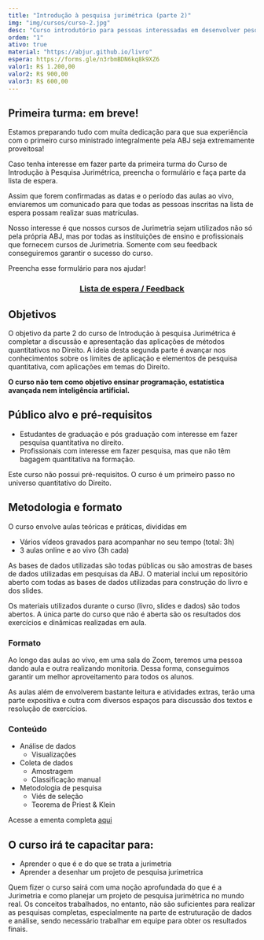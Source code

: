```yaml
---
title: "Introdução à pesquisa jurimétrica (parte 2)"
img: "img/cursos/curso-2.jpg"
desc: "Curso introdutório para pessoas interessadas em desenvolver pesquisas jurimétricas, parte 2."
ordem: "1"
ativo: true
material: "https://abjur.github.io/livro"
espera: https://forms.gle/n3rbmBDN6kq8k9XZ6
valor1: R$ 1.200,00
valor2: R$ 900,00
valor3: R$ 600,00
---
```


## Primeira turma: em breve!

Estamos preparando tudo com muita dedicação para que sua experiência com o primeiro curso ministrado integralmente pela ABJ seja extremamente proveitosa!

Caso tenha interesse em fazer parte da primeira turma do Curso de Introdução à Pesquisa Jurimétrica, preencha o formulário e faça parte da lista de espera.

Assim que forem confirmadas as datas e o período das aulas ao vivo, enviaremos um comunicado para que todas as pessoas inscritas na lista de espera possam realizar suas matrículas.

Nosso interesse é que nossos cursos de Jurimetria sejam utilizados não só pela própria ABJ, mas por todas as instituições de ensino e profissionais que fornecem cursos de Jurimetria. Somente com seu feedback conseguiremos garantir o sucesso do curso.

Preencha esse formulário para nos ajudar!

<div align="center">
<h3><a href="https://forms.gle/n3rbmBDN6kq8k9XZ6" target="_blank">Lista de espera / Feedback</a></h3>
</div>

## Objetivos

O objetivo da parte 2 do curso de Introdução à pesquisa Jurimétrica é completar a discussão e apresentação das aplicações de métodos quantitativos no Direito. A ideia desta segunda parte é avançar nos conhecimentos sobre os limites de aplicação e elementos de pesquisa quantitativa, com aplicações em temas do Direito.

**O curso não tem como objetivo ensinar programação, estatística avançada nem inteligência artificial.**

## Público alvo e pré-requisitos

- Estudantes de graduação e pós graduação com interesse em fazer pesquisa quantitativa no direito.
- Profissionais com interesse em fazer pesquisa, mas que não têm bagagem quantitativa na formação.

Este curso não possui pré-requisitos. O curso é um primeiro passo no universo quantitativo do Direito.

## Metodologia e formato

O curso envolve aulas teóricas e práticas, divididas em

- Vários vídeos gravados para acompanhar no seu tempo (total: 3h)
- 3 aulas online e ao vivo (3h cada)

As bases de dados utilizadas são todas públicas ou são amostras de bases de dados utilizadas em pesquisas da ABJ. O material inclui um repositório aberto com todas as bases de dados utilizadas para construção do livro e dos slides.

Os materiais utilizados durante o curso (livro, slides e dados) são todos abertos. A única parte do curso que não é aberta são os resultados dos exercícios e dinâmicas realizadas em aula.

### Formato

Ao longo das aulas ao vivo, em uma sala do Zoom, teremos uma pessoa dando aula e outra realizando monitoria. Dessa forma, conseguimos garantir um melhor aproveitamento para todos os alunos.

As aulas além de envolverem bastante leitura e atividades extras, terão uma parte expositiva e outra com diversos espaços para discussão dos textos e resolução de exercícios.

### Conteúdo

- Análise de dados
    - Visualizações
- Coleta de dados
    - Amostragem
    - Classificação manual
- Metodologia de pesquisa
    - Viés de seleção
    - Teorema de Priest & Klein

Acesse a ementa completa <a href="https://docs.google.com/document/d/1pHF1qUjupkkPQYrHgySC1y3qyVKoERETdDbs1t_Aruc/edit?usp=sharing" target="_blank">aqui </a>

## O curso irá te capacitar para:

- Aprender o que é e do que se trata a jurimetria
- Aprender a desenhar um projeto de pesquisa jurimetrica

Quem fizer o curso sairá com uma noção aprofundada do que é a Jurimetria e como planejar um projeto de pesquisa jurimétrica no mundo real. Os conceitos trabalhados, no entanto, não são suficientes para realizar as pesquisas completas, especialmente na parte de estruturação de dados e análise, sendo necessário trabalhar em equipe para obter os resultados finais.


